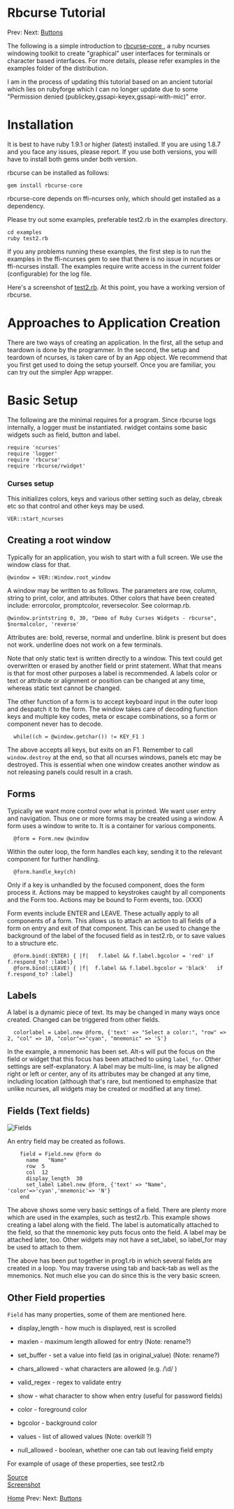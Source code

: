 Rbcurse Tutorial
=========

Prev: []()
Next: [Buttons](tut1.html)

The following is a simple introduction to [rbcurse-core ](https://github.com/rkumar/rbcurse-core), a ruby ncurses windowing toolkit to create "graphical" user interfaces for terminals or character based interfaces. For more details, please refer examples in the examples folder of the distribution. 

I am in the process of updating this tutorial based on an ancient tutorial which lies on rubyforge which I can no longer update due to some "Permission denied (publickey,gssapi-keyex,gssapi-with-mic)" error. 



Installation
============

It is best to have ruby 1.9.1 or higher (latest) installed. If you are using 1.8.7 and you face any issues, please report.
If you use both versions, you will have to install both gems under both version. 

rbcurse can be installed as follows:

    gem install rbcurse-core

rbcurse-core depends on ffi-ncurses only, which should get installed as a dependency. 


Please try out some examples, preferable test2.rb in the examples directory.
   
    cd examples
    ruby test2.rb

If you any problems running these examples, the first step is to run the examples in the ffi-ncurses gem to see that there is no issue in ncurses or ffi-ncurses install. The examples require write access in the current folder (configurable) for the log file.

Here's a screenshot of [test2.rb](http://www.benegal.org/files/screen/nc_screenshot_122508.png). At this point, you have a working version of rbcurse.

Approaches to Application Creation
==================================

There are two ways of creating an application. In the first, all the setup and teardown is done by the programmer. In the second, the setup and teardown of ncurses, is taken care of by an App object. We recommend that you first get used to doing the setup yourself. Once you are familiar, you can try out the simpler App wrapper.

Basic Setup
===========

The following are the minimal requires for a program. Since rbcurse logs internally, a logger must be instantiated. rwidget contains some basic widgets such as field, button and label.

    require 'ncurses'
    require 'logger'
    require 'rbcurse'
    require 'rbcurse/rwidget'

### Curses setup

This initializes colors, keys and various other setting such as delay, cbreak etc so that control and other keys may be used.

    VER::start_ncurses  


## Creating a root window

Typically for an application, you wish to start with a full screen. We use the window class for that.

    @window = VER::Window.root_window

A window may be written to as follows. The parameters are row, column, string to print, color, and attributes. Other colors that have been created include: errorcolor, promptcolor, reversecolor. See colormap.rb.

    @window.printstring 0, 30, "Demo of Ruby Curses Widgets - rbcurse", $normalcolor, 'reverse'

Attributes are: bold, reverse, normal and underline. blink is present but does not work. underline does not work on a few terminals.

Note that only static text is written directly to a window. This text could get overwritten or erased by another field or print statement. What that means is that for most other purposes a label is recommended. A labels color or text or attribute or alignment or position can be changed at any time, whereas static text cannot be changed. 

The other function of a form is to accept keyboard input in the outer loop and despatch it to the form. The window takes care of decoding function keys and multiple key codes, meta or escape combinations, so a form or component never has to decode.

      while((ch = @window.getchar()) != KEY_F1 )

The above accepts all keys, but exits on an F1.
Remember to call `window.destroy` at the end, so that all ncurses windows, panels etc may be destroyed. This is essential when one window creates another window as not releasing panels could result in a crash.

## Forms

Typically we want more control over what is printed. We want user entry and navigation. Thus one or more forms may be created using a window. A form uses a window to write to. It is a container for various components.

      @form = Form.new @window

Within the outer loop, the form handles each key, sending it to the relevant component for further handling.

      @form.handle_key(ch)

Only if a key is unhandled by the focused component, does the form process it. Actions may be mapped to keystrokes caught by all components and the Form too. Actions may be bound to Form events, too. (XXX)


Form events include ENTER and LEAVE. These actually apply to all components of a form. This allows us to attach an action to all fields of a form on entry and exit of that component. This can be used to change the background of the label of the focused field as in test2.rb, or to save values to a structure etc.

      @form.bind(:ENTER) { |f|   f.label && f.label.bgcolor = 'red' if f.respond_to? :label}
      @form.bind(:LEAVE) { |f|  f.label && f.label.bgcolor = 'black'   if f.respond_to? :label}

## Labels

A label is a dynamic piece of text. Its may be changed in many ways once created. Changed can be triggered from other fields.

      colorlabel = Label.new @form, {'text' => "Select a color:", "row" => 2, "col" => 10, "color"=>"cyan", "mnemonic" => 'S'}

In the example, a mnemonic has been set. Alt-s will put the focus on the field or widget that this focus has been attached to using `label_for`. Other settings are self-explanatory. A label may be multi-line, is may be aligned right or left or center, any of its attributes may be changed at any time, including location (although that's rare, but mentioned to emphasize that unlike ncurses, all widgets may be created or modified at any time).

## Fields (Text fields)

![Fields](http://www.benegal.org/files/nc_labelhotkey.png)

An entry field may be created as follows.

        field = Field.new @form do
          name   "Name"
          row  5 
          col  12 
          display_length  30
          set_label Label.new @form, {'text' => "Name", 'color'=>'cyan','mnemonic'=> 'N'}
        end

The above shows some very basic settings of a field. There are plenty more which are used in the examples, such as test2.rb. This example shows creating a label along with the field. The label is automatically attached to the field, so that the mnemonic key puts focus onto the field. A label may be attached later, too. Other widgets may not have a set_label, so label_for may be used to attach to them.

The above has been put together in prog1.rb in which several fields are created in a loop. You may traverse using tab and back-tab as well as the mnemonics. Not much else you can do since this is the very basic screen. 


## Other Field properties

`Field` has many properties, some of them are mentioned here.

*  display_length  - how much is displayed, rest is scrolled 

*  maxlen          - maximum length allowed for entry  (Note: rename?)

*  set_buffer      - set a value into field (as in original_value)  (Note: rename?)

*  chars_allowed   - what characters are allowed (e.g. /\d/ ) 

*  valid_regex     - regex to validate entry 

*  show            - what character to show when entry (useful for password fields) 

*  color           - foreground color 

*  bgcolor         - background color 

*  values          - list of allowed values  (Note: overkill ?)

*  null_allowed    - boolean, whether one can tab out leaving field empty 

For example of usage of these properties, see test2.rb

[Source](prog1.rb)  
[Screenshot](prog1.png) 


[Home](./tut0.md)
Prev: []()
Next: [Buttons](tut1.html)

